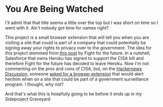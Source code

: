 # You Are Being Watched

I'll admit that that title seems a little over the top but I was short on time so I went with it.
Ain't nobody got time for names right? 

This project is a small browser extension that will tell you when you are visiting a site that could
is part of a company that could potentially be signing away your rights to privacy over to the
government. The idea for this project stemmed from [this
post](https://www.youbetrayedus.org/heroku/) by Fight for the future. In a nutshell, Salesforce that
owns Heroku has signed to support the CISA bill and therefore Fight for the future has decided to
leave Heroku. Now I'm not commenting on the pros and cons of CISA, but,  on the [Hackernews
Discussion](https://news.ycombinator.com/item?id=10261397), someone [asked for a browser
extension](https://news.ycombinator.com/item?id=10261882) that would alert her/him when on a site
that could be part of a government surveillance program. I thought, why not?

And that's what this is hoepfully going to be before it ends up in my Sideproject Graveyard
